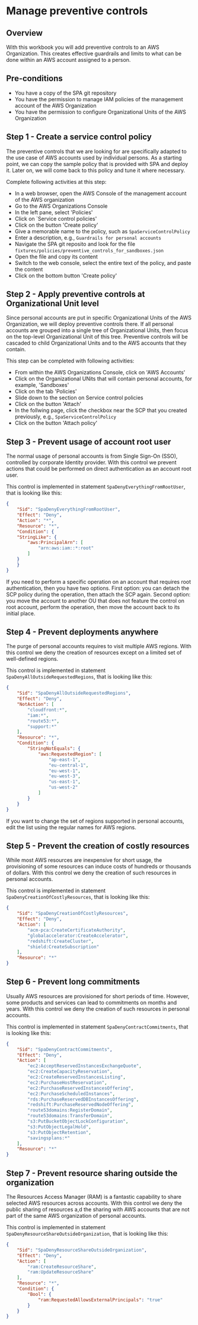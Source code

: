 # Manage preventive controls

## Overview
With this workbook you will add preventive controls to an AWS Organization. This creates effective guardrails and limits to what can be done within an AWS account assigned to a person.

## Pre-conditions
- You have a copy of the SPA git repository
- You have the permission to manage IAM policies of the management account of the AWS Organization
- You have the permission to configure Organizational Units of the AWS Organization

## Step 1 - Create a service control policy
The preventive controls that we are looking for are specifically adapted to the use case of AWS accounts used by individual persons. As a starting point, we can copy the sample policy that is provided with SPA and deploy it. Later on, we will come back to this policy and tune it where necessary.

Complete following activities at this step:
- In a web browser, open the AWS Console of the management account of the AWS organization
- Go to the AWS Organizations Console
- In the left pane, select 'Policies'
- Click on `Service control policies'
- Click on the button 'Create policy'
- Give a memorable name to the policy, such as `SpaServiceControlPolicy`
- Enter a description, e.g., `Guardrails for personal accounts`
- Navigate the SPA git reposito and look for the file `fixtures/policies/preventive_controls_for_sandboxes.json`
- Open the file and copy its content
- Switch to the web console, select the entire text of the policy, and paste the content
- Click on the bottom button 'Create policy'

## Step 2 - Apply preventive controls at Organizational Unit level
Since personal accounts are put in specific Organizational Units of the AWS Organization, we will deploy preventive controls there. If all personal accounts are grouped into a single tree of Organizational Units, then focus on the top-level Organizational Unit of this tree. Preventive controls will be cascaded to child Organizational Units and to the AWS accounts that they contain.

This step can be completed with following activities:
- From within the AWS Organizations Console, click on 'AWS Accounts'
- Click on the Organizational UNits that will contain personal accounts, for example, 'Sandboxes'
- Click on the tab 'Policies'
- Slide down to the section on Service control policies
- Click on the button 'Attach'
- In the follwing page, click the checkbox near the SCP that you created previously, e.g., `SpaServiceControlPolicy`
- Click on the button 'Attach policy'

## Step 3 - Prevent usage of account root user
The normal usage of personal accounts is from Single Sign-On (SSO), controlled by corporate Identity provider. With this control we prevent actions that could be performed on direct authentication as an account root user.

This control is implemented in statement `SpaDenyEverythingFromRootUser`, that is looking like this:
```json
{
    "Sid": "SpaDenyEverythingFromRootUser",
    "Effect": "Deny",
    "Action": "*",
    "Resource": "*",
    "Condition": {
    "StringLike": {
        "aws:PrincipalArn": [
            "arn:aws:iam::*:root"
        ]
    }
    }
}
```

If you need to perform a specific operation on an account that requires root authentication, then you have two options. First option: you can detach the SCP policy during the operation, then attach the SCP again. Second option: you move the account to another OU that does not feature the control on root account, perform the operation, then move the account back to its initial place.

## Step 4 - Prevent deployments anywhere
The purge of personal accounts requires to visit multiple AWS regions. With this control we deny the creation of resources except on a limited set of well-defined regions.

This control is implemented in statement `SpaDenyAllOutsideRequestedRegions`, that is looking like this:
```json
{
    "Sid": "SpaDenyAllOutsideRequestedRegions",
    "Effect": "Deny",
    "NotAction": [
        "cloudfront:*",
        "iam:*",
        "route53:*",
        "support:*"
    ],
    "Resource": "*",
    "Condition": {
        "StringNotEquals": {
            "aws:RequestedRegion": [
                "ap-east-1",
                "eu-central-1",
                "eu-west-1",
                "eu-west-3",
                "us-east-1",
                "us-west-2"
            ]
        }
    }
}
```

If you want to change the set of regions supported in personal accounts, edit the list using the regular names for AWS regions.

## Step 5 - Prevent the creation of costly resources
While most AWS resources are inexpensive for short usage, the provisioning of some resources can induce costs of hundreds or thousands of dollars. With this control we deny the creation of such resources in personal accounts.

This control is implemented in statement `SpaDenyCreationOfCostlyResources`, that is looking like this:
```json
{
    "Sid": "SpaDenyCreationOfCostlyResources",
    "Effect": "Deny",
    "Action": [
        "acm-pca:CreateCertificateAuthority",
        "globalaccelerator:CreateAccelerator",
        "redshift:CreateCluster",
        "shield:CreateSubscription"
    ],
    "Resource": "*"
}
```

## Step 6 - Prevent long commitments
Usually AWS resources are provisioned for short periods of time. However, some products and services can lead to commitments on months and years. With this control we deny the creation of such resources in personal accounts.

This control is implemented in statement `SpaDenyContractCommitments`, that is looking like this:
```json
{
    "Sid": "SpaDenyContractCommitments",
    "Effect": "Deny",
    "Action": [
        "ec2:AcceptReservedInstancesExchangeQuote",
        "ec2:CreateCapacityReservation",
        "ec2:CreateReservedInstancesListing",
        "ec2:PurchaseHostReservation",
        "ec2:PurchaseReservedInstancesOffering",
        "ec2:PurchaseScheduledInstances",
        "rds:PurchaseReservedDBInstancesOffering",
        "redshift:PurchaseReservedNodeOffering",
        "route53domains:RegisterDomain",
        "route53domains:TransferDomain",
        "s3:PutBucketObjectLockConfiguration",
        "s3:PutObjectLegalHold",
        "s3:PutObjectRetention",
        "savingsplans:*"
    ],
    "Resource": "*"
}
```

## Step 7 - Prevent resource sharing outside the organization
The Resources Access Manager (RAM) is a fantastic capability to share selected AWS resources across accounts. With this control we deny the public sharing of resources a,d the sharing with AWS accounts that are not part of the same AWS organization of personal accounts.

This control is implemented in statement `SpaDenyResourceShareOutsideOrganization`, that is looking like this:
```json
{
    "Sid": "SpaDenyResourceShareOutsideOrganization",
    "Effect": "Deny",
    "Action": [
        "ram:CreateResourceShare",
        "ram:UpdateResourceShare"
    ],
    "Resource": "*",
    "Condition": {
        "Bool": {
            "ram:RequestedAllowsExternalPrincipals": "true"
        }
    }
}
```
